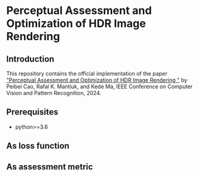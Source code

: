 # Perceptual Assessment and Optimization of HDR Image Rendering

## Introduction
This repository contains the official implementation of the paper ["Perceptual Assessment and Optimization of HDR Image Rendering
"](https://arxiv.org/abs/2310.12877) by Peibei Cao, Rafal K. Mantiuk, and Kede Ma, IEEE Conference on Computer Vision and Pattern Recognition, 2024.
## Prerequisites
* python>=3.6

## As loss function


## As assessment metric
